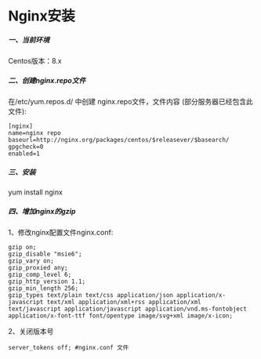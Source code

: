 # Nginx安装

##### 一、当前环境

Centos版本：8.x

##### 二、创建nginx.repo文件

在/etc/yum.repos.d/ 中创建 nginx.repo文件，文件内容
(部分服务器已经包含此文件):

```
[nginx]
name=nginx repo
baseurl=http://nginx.org/packages/centos/$releasever/$basearch/
gpgcheck=0
enabled=1
```

##### 三、安装

yum install nginx

##### 四、增加nginx的gzip

1、修改nginx配置文件nginx.conf:

```
gzip on;
gzip_disable "msie6";
gzip_vary on;
gzip_proxied any;
gzip_comp_level 6;
gzip_http_version 1.1;
gzip_min_length 256;
gzip_types text/plain text/css application/json application/x-javascript text/xml application/xml+rss application/xml text/javascript application/javascript application/vnd.ms-fontobject application/x-font-ttf font/opentype image/svg+xml image/x-icon;
```

2、关闭版本号

```
server_tokens off; #nginx.conf 文件
```